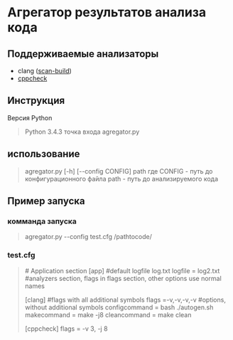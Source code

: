 # Агрегатор результатов анализа кода
## Поддерживаемые анализаторы
+ clang ([scan-build](http://clang-analyzer.llvm.org/scan-build.html))
+ [cppcheck](http://cppcheck.sourceforge.net/)
## Инструкция
Версия Python 
> Python 3.4.3
точка входа 
>	agregator.py
## использование
> agregator.py [-h] [--config CONFIG] path
где 
CONFIG - путь до конфигурационного файла
path - путь до анализируемого кода 
## Пример запуска
### комманда запуска 
> agregator.py --config test.cfg /pathtocode/
### test.cfg
> \# Application section
> [app]
> #default logfile log.txt
> logfile = log2.txt
> #analyzers section, flags in flags section, other options use normal names
> 
> [clang]
> #flags with all additional symbols
> flags =-v,-v,-v,-v
> #options, without additional symbols
> configcommand = bash ./autogen.sh
> makecommand = make -j8
> cleancommand = make clean
> 
> [cppcheck]
> flags = -v 3, -j 8
